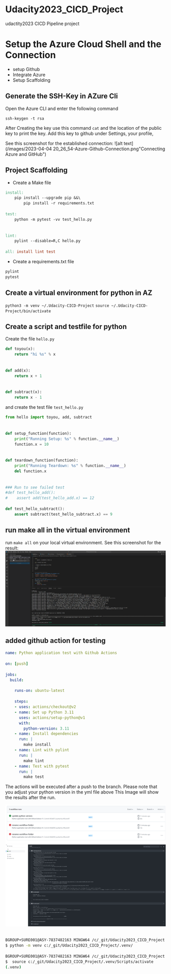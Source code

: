 # Udacity2023_CICD_Project
udactity2023 CICD Pipeline project

# Setup the Azure Cloud Shell and the Connection
- setup Github
- Integrate Azure 
- Setup Scaffolding

## Generate the SSH-Key in AZure Cli
Open the Azure CLI and enter the following command
``` az
ssh-keygen -t rsa
```

After Creating the key use this command
`cat` and the location of the public key to print the key. 
Add this key to github under Settings, your profile, 

See this screenshot for the established connection: 
![alt text](/images/2023-04-04 20_26_54-Azure-Github-Connection.png"Connecting Azure and GitHub")

## Project Scaffolding
* Create a Make file
``` makefile
install:
	pip install --upgrade pip &&\
		pip install -r requirements.txt

test:
	python -m pytest -vv test_hello.py


lint:
	pylint --disable=R,C hello.py

all: install lint test
```
* Create a requirements.txt file
``` txt
pylint
pytest
```

## Create a virtual environment for python in AZ
`python3 -m venv ~/.Udacity-CICD-Project`
`source ~/.Udacity-CICD-Project/bin/activate`

## Create a script and testfile for python
Create the file `hello.py`
``` python
def toyou(x):
    return "hi %s" % x


def add(x):
    return x + 1


def subtract(x):
    return x - 1
```
and create the test file `test_hello.py`
``` python
from hello import toyou, add, subtract


def setup_function(function):
    print("Running Setup: %s" % function.__name__)
    function.x = 10


def teardown_function(function):
    print("Running Teardown: %s" % function.__name__)
    del function.x


### Run to see failed test
#def test_hello_add():
#    assert add(test_hello_add.x) == 12

def test_hello_subtract():
    assert subtract(test_hello_subtract.x) == 9
```

## run make all in the virtual environment
run `make all` on your local virtual environment. 
See this screenshot for the result:
![Alt text](/images/2023-04-04%2021_13_51-make-all-on-local.png "Make all on local")


## added github action for testing
``` yml
name: Python application test with Github Actions

on: [push]

jobs:
  build:

    runs-on: ubuntu-latest

    steps:
    - uses: actions/checkout@v2
    - name: Set up Python 3.11
      uses: actions/setup-python@v1
      with:
        python-version: 3.11
    - name: Install dependencies
      run: |
        make install
    - name: Lint with pylint
      run: |
        make lint
    - name: Test with pytest
      run: |
        make test
```
The actions will be executed after a push to the branch. 
Please note that you adjust your python version in the yml file above
This Image will show the results after the run. 

![Alt text](/images/2023-04-04%2023_05_39-Actions-executed.png "GitHub Action executed")
![Alt text](/images/2023-04-04%2023_03_36-Github-Actionbuild-test.png "Pylint and test")

``` bash

BGROUP+SURE001@ASY-7837482163 MINGW64 /c/_git/Udacity2023_CICD_Project (main)
$ python -m venv c:/_git/Udacity2023_CICD_Project/.venv/

BGROUP+SURE001@ASY-7837482163 MINGW64 /c/_git/Udacity2023_CICD_Project (main)
$  source c:/_git/Udacity2023_CICD_Project/.venv/Scripts/activate
(.venv) 
```